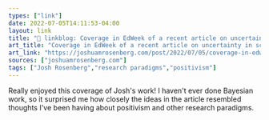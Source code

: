 ```yaml
---
types: ["link"]
date: 2022-07-05T14:11:53-04:00
layout: link
title: "🔗 linkblog: Coverage in EdWeek of a recent article on uncertainty in science | Joshua M. Rosenberg, Ph.D.'"
art_title: "Coverage in EdWeek of a recent article on uncertainty in science | Joshua M. Rosenberg, Ph.D."
art_link: "https://joshuamrosenberg.com/post/2022/07/05/coverage-in-edweek-of-a-recent-article-on-uncertainty-in-science/"
sources: ["joshuamrosenberg.com"]
tags: ["Josh Rosenberg","research paradigms","positivism"]
---
```

Really enjoyed this coverage of Josh's work! I haven't ever done Bayesian work, so it surprised me how closely the ideas in the article resembled thoughts I've been having about positivism and other research paradigms.
